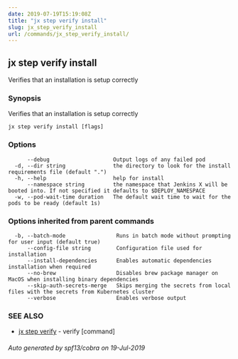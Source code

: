 ```yaml
---
date: 2019-07-19T15:19:08Z
title: "jx step verify install"
slug: jx_step_verify_install
url: /commands/jx_step_verify_install/
---
```

## jx step verify install

Verifies that an installation is setup correctly

### Synopsis

Verifies that an installation is setup correctly

```
jx step verify install [flags]
```

### Options

```
      --debug                    Output logs of any failed pod
  -d, --dir string               the directory to look for the install requirements file (default ".")
  -h, --help                     help for install
      --namespace string         the namespace that Jenkins X will be booted into. If not specified it defaults to $DEPLOY_NAMESPACE
  -w, --pod-wait-time duration   The default wait time to wait for the pods to be ready (default 1s)
```

### Options inherited from parent commands

```
  -b, --batch-mode                Runs in batch mode without prompting for user input (default true)
      --config-file string        Configuration file used for installation
      --install-dependencies      Enables automatic dependencies installation when required
      --no-brew                   Disables brew package manager on MacOS when installing binary dependencies
      --skip-auth-secrets-merge   Skips merging the secrets from local files with the secrets from Kubernetes cluster
      --verbose                   Enables verbose output
```

### SEE ALSO

* [jx step verify](/commands/jx_step_verify/)	 - verify [command]

###### Auto generated by spf13/cobra on 19-Jul-2019
